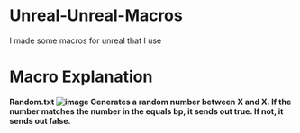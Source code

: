 # Unreal-Unreal-Macros
I made some macros for unreal that I use

# Macro Explanation
<b> Random.txt
![image](https://user-images.githubusercontent.com/65434066/186703325-6c530ab7-1ad4-4614-8c78-254566713602.png)
Generates a random number between X and X. If the number matches the number in the equals bp, it sends out true. If not, it sends out false.

